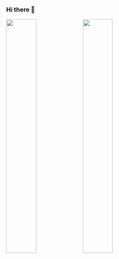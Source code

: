 ### Hi there 👋
<div class="container">
  <img align="center" width="40%" src="https://github-readme-stats.vercel.app/api?username=jhonatancassante&show_icons=true&theme=radical" />
  <img align="center" width="40%" src="https://github-readme-stats.vercel.app/api/top-langs/?username=jhonatancassante&layout=compact&theme=radical" />
</div>



<!--
**jhonatancassante/jhonatancassante** is a ✨ _special_ ✨ repository because its `README.md` (this file) appears on your GitHub profile.

Here are some ideas to get you started:

- 🔭 I’m currently working on ...
- 🌱 I’m currently learning ...
- 👯 I’m looking to collaborate on ...
- 🤔 I’m looking for help with ...
- 💬 Ask me about ...
- 📫 How to reach me: ...
- 😄 Pronouns: ...
- ⚡ Fun fact: ...
-->
